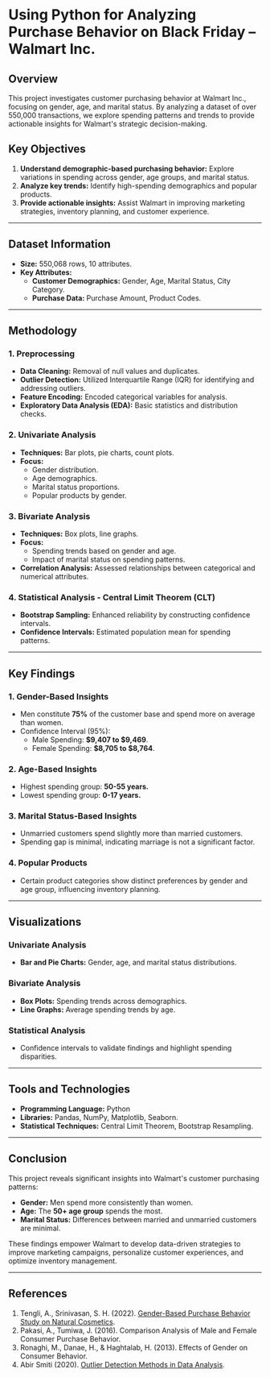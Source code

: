 # Using Python for Analyzing Purchase Behavior on Black Friday – Walmart Inc.

## Overview

This project investigates customer purchasing behavior at Walmart Inc., focusing on gender, age, and marital status. By analyzing a dataset of over 550,000 transactions, we explore spending patterns and trends to provide actionable insights for Walmart's strategic decision-making.

## Key Objectives

1. **Understand demographic-based purchasing behavior:** Explore variations in spending across gender, age groups, and marital status.
2. **Analyze key trends:** Identify high-spending demographics and popular products.
3. **Provide actionable insights:** Assist Walmart in improving marketing strategies, inventory planning, and customer experience.

---

## Dataset Information

- **Size:** 550,068 rows, 10 attributes.
- **Key Attributes:**  
  - **Customer Demographics:** Gender, Age, Marital Status, City Category.  
  - **Purchase Data:** Purchase Amount, Product Codes.

---

## Methodology

### 1. **Preprocessing**
   - **Data Cleaning:** Removal of null values and duplicates.
   - **Outlier Detection:** Utilized Interquartile Range (IQR) for identifying and addressing outliers.
   - **Feature Encoding:** Encoded categorical variables for analysis.
   - **Exploratory Data Analysis (EDA):** Basic statistics and distribution checks.

### 2. **Univariate Analysis**
   - **Techniques:** Bar plots, pie charts, count plots.
   - **Focus:** 
     - Gender distribution.
     - Age demographics.
     - Marital status proportions.
     - Popular products by gender.

### 3. **Bivariate Analysis**
   - **Techniques:** Box plots, line graphs.
   - **Focus:** 
     - Spending trends based on gender and age.
     - Impact of marital status on spending patterns.
   - **Correlation Analysis:** Assessed relationships between categorical and numerical attributes.

### 4. **Statistical Analysis - Central Limit Theorem (CLT)**
   - **Bootstrap Sampling:** Enhanced reliability by constructing confidence intervals.
   - **Confidence Intervals:** Estimated population mean for spending patterns.

---

## Key Findings

### **1. Gender-Based Insights**
   - Men constitute **75%** of the customer base and spend more on average than women.
   - Confidence Interval (95%):  
     - Male Spending: **$9,407 to $9,469**.  
     - Female Spending: **$8,705 to $8,764**.

### **2. Age-Based Insights**
   - Highest spending group: **50-55 years.**  
   - Lowest spending group: **0-17 years.**

### **3. Marital Status-Based Insights**
   - Unmarried customers spend slightly more than married customers.
   - Spending gap is minimal, indicating marriage is not a significant factor.

### **4. Popular Products**
   - Certain product categories show distinct preferences by gender and age group, influencing inventory planning.

---

## Visualizations

### Univariate Analysis
- **Bar and Pie Charts:** Gender, age, and marital status distributions.

### Bivariate Analysis
- **Box Plots:** Spending trends across demographics.
- **Line Graphs:** Average spending trends by age.

### Statistical Analysis
- Confidence intervals to validate findings and highlight spending disparities.

---

## Tools and Technologies

- **Programming Language:** Python  
- **Libraries:** Pandas, NumPy, Matplotlib, Seaborn.  
- **Statistical Techniques:** Central Limit Theorem, Bootstrap Resampling.

---

## Conclusion

This project reveals significant insights into Walmart's customer purchasing patterns:
- **Gender:** Men spend more consistently than women.  
- **Age:** The **50+ age group** spends the most.  
- **Marital Status:** Differences between married and unmarried customers are minimal.  

These findings empower Walmart to develop data-driven strategies to improve marketing campaigns, personalize customer experiences, and optimize inventory management.


---

## References

1. Tengli, A., Srinivasan, S. H. (2022). [Gender-Based Purchase Behavior Study on Natural Cosmetics](https://doi.org/10.3390/cosmetics9050101).  
2. Pakasi, A., Tumiwa, J. (2016). Comparison Analysis of Male and Female Consumer Purchase Behavior.  
3. Ronaghi, M., Danae, H., & Haghtalab, H. (2013). Effects of Gender on Consumer Behavior.  
4. Abir Smiti (2020). [Outlier Detection Methods in Data Analysis](https://www.sciencedirect.com/science/article/pii/S1574013720304068).  
